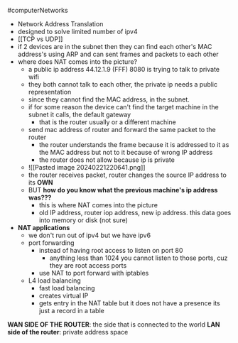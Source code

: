 #computerNetworks 
- Network Address Translation
- designed to solve limited number of ipv4 
- [[TCP vs UDP]]
- if 2 devices are in the subnet then they can find each other's MAC address's using ARP and can sent frames and packets to each other
- where does NAT comes into the picture?
	- a public ip address 44.12.1.9 (FFF) 8080 is trying to talk to private wifi
	- they both cannot talk to each other, the private ip needs a public representation
	- since they cannot find the MAC address, in the subnet.
	- if for some reason the device can't find the target machine in the subnet it calls, the default gateway
		- that is the router usually or a different machine
	- send mac address of router and forward the same packet to the router
		- the router understands the frame because it is addressed to it as the MAC address but not to it because of wrong IP address
		- the router does not allow because ip is private
	- ![[Pasted image 20240221220641.png]]
	- the router receives packet, router changes the source IP address to its **OWN**
	- BUT **how do you know what the previous machine's ip address was???**
		- this is where NAT comes into the picture
		- old IP address, router iop address, new ip address. this data goes into memory or disk (not sure)
- **NAT applications**
	- we don't run out of ipv4 but we have ipv6
	- port forwarding
		- instead of having root access to listen on port 80
			- anything less than 1024 you cannot listen to those ports, cuz they are root access ports
		- use NAT to port forward with iptables 
	- L4 load balancing
		- fast load balancing
		- creates virtual IP 
		- gets entry in the NAT table but it does not have a presence its just a record in a table

**WAN SIDE OF THE ROUTER**: the side that is connected to the world
**LAN side of the router**: private address space
